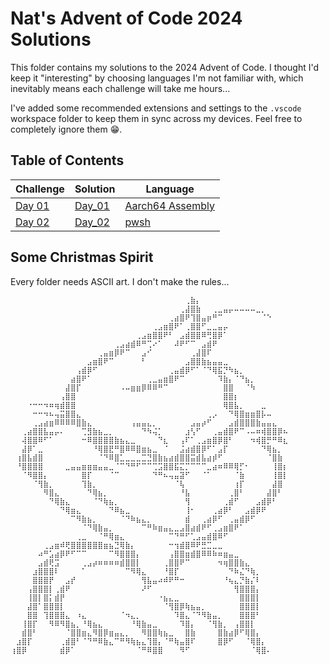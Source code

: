 # Nat's Advent of Code 2024 Solutions

This folder contains my solutions to the 2024 Advent of Code. I thought I'd keep
it "interesting" by choosing languages I'm not familiar with, which inevitably
means each challenge will take me hours...

I've added some recommended extensions and settings to the `.vscode` workspace
folder to keep them in sync across my devices. Feel free to completely ignore
them 😁.

## Table of Contents

| Challenge                                     | Solution            | Language                                                                                  |
|-----------------------------------------------|---------------------|-------------------------------------------------------------------------------------------|
| [Day 01](https://adventofcode.com/2024/day/1) | [Day_01](./Day_01/) | [Aarch64 Assembly](https://documentation-service.arm.com/static/64e7245d04d0d65e67136806) |
| [Day 02](https://adventofcode.com/2024/day/2) | [Day_02](./Day_02/) | [pwsh](https://github.com/PowerShell/PowerShell)                                          |

## Some Christmas Spirit

Every folder needs ASCII art. I don't make the rules...

```text
⠀⠀⠀⠀⠀⠀⠀⠀⠀⠀⠀⠀⠀⠀⠀⠀⠀⠀⠀⠀⠀⠀⠀⠀⠀⠀⠀⠀⠀⠀⠀⠀⢀⣷⡄⠀⠀⠀⠀⠀⠀⠀⠀⠀⠀⠀⠀⠀⠀⠀⠀
⠀⠀⠀⠀⠀⠀⠀⠀⠀⠀⠀⠀⠀⠀⠀⠀⠀⠀⠀⠀⠀⠀⠀⠀⠀⠀⠀⠀⠀⠀⠀⢀⣼⣿⣷⠀⠀⢀⣀⣤⡤⠤⠤⠤⠤⣀⡀⠀⠀⠀⠀
⠀⠀⠀⠀⠀⠀⠀⠀⠀⠀⠀⠀⠀⠀⠀⠀⠀⠀⠀⠀⠀⠀⠀⠀⠀⠀⠀⠀⠀⢀⣴⣿⠟⢹⣿⣤⡶⠛⠉⠀⠀⠀⠀⠀⠀⠀⠈⠑⠀⠀⠀
⠀⠀⠀⠀⠀⠀⠀⠀⠀⠀⠀⠀⠀⠀⠀⠀⠀⠀⠀⠀⠀⠀⠀⠀⠀⠀⢀⣠⣶⣿⠟⠁⢀⣿⣿⠋⣀⣀⣤⡤⠀⠀⠀⠀⠀⠀⠀⠀⠀⠀⠀
⠀⠀⠀⠀⠀⠀⠀⠀⠀⠀⠀⠀⠀⠀⠀⠀⠀⠀⠀⠀⠀⠀⠀⢀⣠⣶⣿⣿⠟⠃⠀⣠⣾⣿⣿⠿⢛⣿⡿⠁⠀⠀⠀⠀⠀⠀⠀⠀⠀⠀⠀
⠀⠀⠀⠀⠀⠀⠀⠀⠀⠀⠀⠀⠀⠀⠀⠀⠀⠀⠀⢀⣠⣴⣾⠿⠛⢉⠔⠁⠀⠀⠼⠟⠋⠉⠀⣠⣾⠟⠀⠀⠀⠀⠀⠀⠀⠀⠀⠀⠀⠀⠀
⠀⠀⠀⠀⠀⠀⠀⠀⠀⠀⠀⠀⠀⠀⠀⠀⢀⣤⣶⡿⠟⠉⠀⠀⣠⠊⠀⠀⠀⠀⠀⠀⠀⢀⣼⣿⠏⠀⠀⠀⠀⠀⠀⠀⠀⠀⠀⠀⠀⠀⠀
⠀⠀⠀⠀⠀⠀⠀⠀⠀⠀⠀⠀⠀⠀⣠⣶⣿⠟⠉⠀⠀⠀⠀⠀⠃⠀⠀⠀⠀⠀⠀⠀⣠⣿⣿⣷⣦⣤⣤⣀⠀⠀⠀⠀⠀⠀⠀⠀⠀⠀⠀
⠀⠀⠀⠀⠀⠀⠀⠀⠀⠀⠀⠀⢠⣾⡿⠋⠀⠀⠀⠀⠀⠀⠀⠀⠀⠀⠀⠀⠀⢀⣤⣾⡿⠋⠁⠈⠙⢿⣯⡙⠳⣦⡀⠀⠀⠀⠀⠀⠀⠀⠀
⠀⠀⠀⠀⠀⠀⠀⠀⠀⠀⠀⣴⣿⠟⠁⠀⠀⠀⠀⠀⠀⠀⠀⠀⠀⢀⣀⣤⣶⣿⠟⠉⠀⠀⠀⠀⠀⠀⠹⣷⡄⠈⠙⣦⡀⠀⠀⠀⠀⠀⠀
⠀⠀⠀⠀⠀⠀⠀⠀⠀⠀⣼⣿⡏⠀⠀⠀⠀⠀⠀⠀⠠⠤⣶⣶⡿⠿⠿⠛⠉⠀⠀⠀⠀⠀⠀⠀⠀⠀⠀⣿⣿⠀⠀⠈⠳⠀⠀⠀⠀⠀⠀
⠀⠀⠀⠀⠀⠀⠀⠀⠀⢠⣿⣿⠀⠀⠀⠀⠀⠀⠀⠀⠀⠀⠀⠀⠀⠀⠀⠀⠀⠀⠀⠀⠀⠀⠀⠀⠀⠀⠀⣿⣿⡆⠀⠀⠀⠀⠀⠀⠀⠀⠀
⠀⠀⠀⠐⠒⠒⠲⠶⢶⣾⣿⣿⠀⠀⠀⠀⠀⠀⠀⠀⠀⠀⠀⠀⠀⠀⠀⠀⠀⠀⠀⠀⠀⠀⠀⠀⠀⠀⠀⢿⣿⣧⡀⠀⠀⠀⣀⠀⠀⠀⠀
⠀⠀⠀⠀⠒⠒⠲⠦⢤⣭⣿⣿⣄⠀⠀⠀⠀⠀⠀⠀⠀⠀⠀⠀⠀⠀⠀⠀⠀⠀⠀⠀⠀⠀⠀⠀⢀⡠⠀⠀⠙⢿⣿⣶⣶⣿⡧⠤⠀⠀⠀
⠀⠀⠀⠀⢀⣠⣴⣶⠿⠿⠿⠿⣿⣷⣄⠀⠀⠀⠀⠀⠀⠀⢠⣤⣤⣄⡀⠀⠀⠀⠀⠀⠀⣠⣤⡴⠋⠀⠀⠀⣠⣾⣿⣿⣿⣷⣤⣤⣄⠀⠀
⠀⠀⢀⣴⣿⣿⣧⣤⡤⠄⠀⠀⠀⢉⣻⣷⣦⣀⡀⠀⠀⠀⠀⠀⠙⠳⢬⡁⠀⠀⠀⠀⣰⢣⠋⠀⠀⢀⣤⣾⣿⠟⠉⠠⠤⠶⢾⣿⣿⡿⠦
⠀⠀⢼⣿⣿⠿⠋⠁⠀⠀⠀⠀⠀⠒⠿⣿⣿⣿⣿⣷⣦⣄⣀⠀⠀⠀⠀⠙⣆⠀⠀⢠⠏⠁⢀⣠⣶⣿⡿⣿⠃⠀⠀⠀⠲⢾⣿⡛⠛⠿⣆
⠀⠀⣼⡿⠁⣀⠀⠀⠀⠀⠀⠀⠀⠀⠀⠘⢿⣿⣟⠛⣿⠿⠿⣿⣶⣦⣀⠀⠈⠀⠀⣨⣴⣾⣿⡿⠋⠁⣠⡏⠀⠀⠀⠀⠀⠀⠙⢿⣦⡀⠀
⠀⢰⣿⣧⣾⣿⠀⠀⠀⠀⠀⠀⠀⠀⠀⠀⠈⠙⠿⣿⣁⣀⣀⣀⣉⣙⣿⣷⣦⣴⣾⣿⣿⣭⣾⣧⣴⡾⠋⠀⠀⠀⠀⠀⠀⠀⠀⠈⣿⣷⠀
⠀⠘⣿⣿⣿⣿⠀⠀⠀⠀⣀⣤⣤⣶⣶⣶⣤⣤⣀⠈⠉⠙⠛⠋⠉⠉⢉⣩⣿⣿⣯⣍⡉⠉⠉⠉⣀⣴⠶⠿⠿⢿⡋⠂⠀⠀⠀⠀⢸⣿⡆
⠀⠀⠈⠻⣿⣿⡄⠀⠀⠀⠀⠀⠀⣿⡏⠀⠀⠀⠈⠉⠀⠀⠀⠀⠀⠀⠙⠛⠦⢤⣤⣽⠋⠀⠀⠈⠁⠀⠀⠀⠀⠈⣷⠀⠀⠀⠀⠀⢸⣿⡇
⠀⠀⠀⠀⠈⢻⣷⡀⠀⠀⠀⠀⠀⢹⣷⡀⠀⠀⠀⠀⠀⠀⠀⠀⠀⠀⠀⠀⠀⠀⠈⢧⠀⠀⠀⠀⠀⠀⠀⠀⠀⢰⡏⠀⠀⠀⠀⠀⣼⣿⠀
⠀⠀⠀⠀⠀⠀⠻⣿⣄⠀⠀⠀⠀⠀⠙⢿⣦⡀⠀⠀⠀⠀⠀⠀⠀⠀⠀⠀⠀⠀⠀⠘⣧⠀⠀⠀⠀⠀⠀⠀⢀⣿⠃⠀⠀⠀⠀⣼⣿⠃⠀
⠀⠀⠀⠀⠀⠀⠀⠙⢿⣷⣄⠀⠀⠀⠀⠈⠙⢷⣦⡀⠀⠀⠀⠀⠀⠀⠀⠀⠀⠀⠀⠀⢻⠀⠀⠀⠀⠀⠀⢀⣾⠋⠀⠀⠀⣠⣾⡿⠃⠀⠀
⠀⠀⠀⠀⠀⠀⠀⠀⠀⠙⢿⣶⣄⠀⠀⠀⠀⠀⠙⠿⣦⣀⠀⠀⠀⠀⠀⠀⠀⠀⠀⠀⢸⠂⠀⠀⠀⢀⣴⡿⠃⠀⠀⣠⣾⡿⠟⠀⠀⠀⠀
⠀⠀⠀⠀⠀⠀⠀⠀⠀⠀⠀⠉⠻⣷⣦⡀⠀⠀⠀⠀⠈⠙⠷⣦⣄⡀⠀⠀⠀⠀⠀⠀⣾⠀⠀⢀⣴⡿⠋⠀⢀⣤⣾⡿⠋⠀⠀⠀⠀⠀⠀
⠀⠀⠀⠀⠀⠀⠀⠀⠀⠀⠀⠀⠀⠈⠙⢿⣷⣤⡀⠀⠀⠀⠀⠀⠉⠛⠷⣶⣤⣄⣀⣠⣿⣴⣾⠟⠋⢀⣠⣶⣿⠟⠁⠀⠀⠀⠀⠀⠀⠀⠀
⠀⠀⠀⠀⠀⠀⠀⠀⠀⠀⠀⠀⢀⣀⠀⠀⠈⠛⢿⣶⣄⠀⠀⠀⠀⠀⠀⠀⠀⠉⠙⠛⠋⢁⣠⣤⣾⣿⠿⠋⠀⠀⠀⠀⠀⠀⠀⠀⠀⠀⠀
⠀⠀⠀⠀⠀⠀⢀⣠⣶⠾⢟⣿⣿⣿⣿⣿⣿⣶⣦⣙⢿⣷⡄⠀⠀⠀⠀⠀⠀⠒⢲⣾⣿⠿⠟⣛⣉⣀⣀⠀⠀⠀⠀⠀⠀⠀⠀⠀⠀⠀⠀
⠀⠀⠀⠀⠀⠴⠛⣡⣴⡿⠟⠋⠉⠉⠀⠀⠀⠀⠉⠻⣿⣿⣿⡄⠀⠀⠀⠀⠀⢠⣿⣿⣶⣾⣿⠿⠿⠷⠶⣶⣤⣀⠀⠀⠀⠀⠀⠀⠀⠀⠀
⠀⠀⠀⠀⠀⣠⣾⢟⣩⠀⠀⠀⠀⢀⣠⡴⠶⠶⠶⠶⣾⣿⣿⡇⠀⠀⠀⠀⢀⣿⣿⠟⠉⠀⠀⠀⠀⠀⠲⢶⣿⣿⣷⣄⠀⠀⠀⠀⠀⠀⠀
⠀⠀⠀⠀⣰⣿⣿⣿⠇⠀⠀⠀⠀⠁⠀⠀⠀⠀⠀⠀⠀⠉⠻⢿⣄⠀⠀⠀⠘⣿⡏⠀⠀⠀⠀⠀⠀⠀⠀⠀⠙⠷⣌⠙⢷⡀⠀⠀⠀⠀⠀
⠀⠀⠀⠀⣿⣿⣿⡟⠀⠀⣠⡞⠀⠀⠀⠀⠀⠀⠀⠀⠀⠀⠀⠀⢻⣧⣤⠴⠾⠟⠛⠒⠀⠀⠀⠀⠀⠀⠀⠘⢦⣄⡙⣷⡌⠇⠀⠀⠀⠀⠀
⠀⠀⠀⢠⣿⣿⣿⡇⢀⣾⠟⠀⠀⠀⠀⠀⠀⠀⠀⠀⠀⠀⠀⠀⠜⠋⠀⠀⠀⠀⠀⠀⠀⠀⠀⠀⠀⠀⠀⠀⠀⢻⣿⣿⣿⡄⠀⠀⠀⠀⠀
⠀⠀⠀⢸⣿⡇⣿⡅⣾⡟⠀⠀⠀⠀⠀⠀⠀⠀⠀⠀⠀⠀⠀⠀⠀⠀⠀⠐⣦⣄⣀⠀⠀⠀⠀⠀⠀⠀⠀⠀⠀⠀⣿⣿⣿⡇⠀⠀⠀⠀⠀
⠀⠀⠀⣼⣿⠁⣿⣿⣿⡇⠀⠀⠀⠀⠀⠀⠀⠀⠀⠀⠀⠀⠀⠀⠀⠀⠀⠀⠈⢻⣿⡿⢷⣦⣤⡀⠀⠀⠀⠀⠀⠀⣿⣿⣿⡇⠀⠀⠀⠀⠀
⠀⠀⠀⣿⣿⠀⢹⣿⣿⣿⣄⠀⠰⣄⠀⠀⠀⠀⠀⠀⠈⠲⣄⡀⠀⠀⠀⠀⠀⠀⠹⣿⣄⠈⠙⠻⣷⣤⡀⠀⠀⠀⣿⣿⣿⠃⠀⠀⠀⠀⠀
⠀⠀⢸⣿⡏⠀⠀⠻⠿⠻⣿⣦⡀⠘⢿⣦⣄⠀⠀⠀⠀⠀⠘⢿⣷⣤⣀⠀⠀⠀⠀⠹⣿⡄⠀⠀⠈⢻⣷⡀⠀⢠⣿⣿⡇⠀⠀⠀⠀⠀⠀
⠀⠀⣾⣿⠃⠀⠀⠀⠀⠀⠈⣿⣿⣶⣄⠻⣿⡿⣶⣤⣄⡀⠀⠀⠻⣿⣿⢷⣦⣀⠀⠀⣿⣷⠀⠀⠀⠀⣿⣷⣴⡿⠋⢿⣿⡄⠀⠀⠀⠀⠀
⠀⣰⣿⡏⠀⠀⠀⠀⠀⢀⣾⣿⠃⠈⠙⠛⠿⣷⣄⠉⠛⠻⢷⣦⣄⢹⣿⡄⠈⠛⢷⣤⣿⠏⠀⠀⠀⠀⣿⡿⠋⠀⠀⠈⢿⣿⡄⠀⠀⠀⠀
⢰⣿⡿⠀⠀⠀⠀⠀⠀⣾⡿⠁⠀⠀⠀⠀⠀⠀⠀⠀⠀⠀⠀⠈⠛⠿⣿⣿⠀⠀⠀⠻⠋⠀⠀⠀⠀⠀⠀⠀⠀⠀⠀⠀⠈⢿⣿⠄⠀⠀⠀
```
